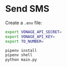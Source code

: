 # Send SMS

Create a `.env` file:

```bash
export VONAGE_API_SECRET=
export VONAGE_API_KEY=
export TO_NUMBER=
```

```bash
pipenv install
pipenv shell
python main.py
```

